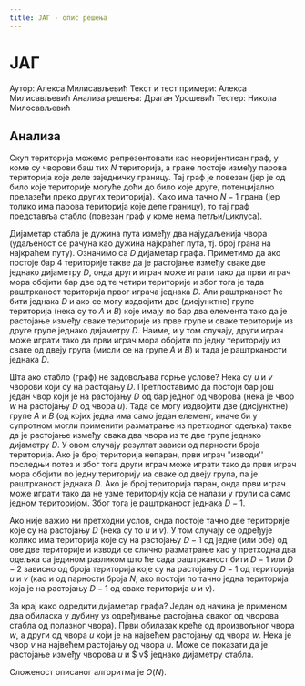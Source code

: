 ```yaml
---
title: ЈАГ - опис решења
---
```


# ЈАГ

Аутор: Алекса Милисављевић
Текст и тест примери: Алекса Милисављевић
Анализа решења: Драган Урошевић
Тестер: Никола Милосављевић

## Анализа

Скуп територија можемо репрезентовати као неоријентисан граф, у коме су чворови баш тих $N$ територија, а гране постоје између парова територија које деле заједничку границу.  Тај граф је повезан (јер је од било које територије могуће доћи до било које друге, потенцијално прелазећи преко других територија). Како има тачно $N-1$ грана (јер толико има парова територија које деле границу), то тај граф представља стабло (повезан граф у коме нема петљи/циклуса). 

Дијаметар стабла је дужина пута између два најудаљенија чвора (удаљеност се рачуна као дужина најкраћег пута, тј. број грана на најкраћем путу). Означимо са $D$ дијаметар графа. 
Приметимо да ако постоје бар $4$ територије такве да је растојање између сваке две једнако дијаметру $D$, онда други играч може играти тако да први играч мора обојити бар две од те четири територије и због тога је тада раштрканост територија првог играча једнака $D$. Али раштрканост ће бити једнака $D$ и ако се могу издвојити две (дисјунктне) групе територија (нека су то $A$ и $B$) које имају по бар два елемента тако да је растојање између сваке територије из прве групе и сваке територије из друге групе једнако дијаметру $D$. Наиме, и у том случају, други играч може играти тако да први играч мора обојити по једну територију из сваке од двеју група (мисли се на групе $A$ и $B$) и тада је раштрканости једнака $D$. 

Шта ако стабло (граф) не задовољава горње услове? Нека су $u$ и $v$ чворови који су на растојању $D$. Претпоставимо да постоји бар још један чвор који је на растојању $D$ од бар једног од чворова (нека је чвор $w$ на растојању $D$ од чвора $u$). Тада се могу издвојити две (дисјунктне) групе $A$ и $B$ (од којих једна има само један елемент, иначе би у супротном могли применити разматрање из претходног одељка) такве да је растојање између свака два чвора из те две групе једнако дијаметру $D$. У овом случају резултат зависи од парности броја територија. Ако је број територија непаран, први играч "изводи'' последњи потез и због тога други играч може играти тако да први играч мора обојити по једну територију иа сваке од двеју група, па је раштрканост једнака $D$. Ако је број територија паран, онда први играч може играти тако да не узме територију која се налази у групи са само једном територијом. Због тога је раштрканост једнака $D-1$.

Ако није важио ни претходни услов, онда постоје тачно две територије које су на растојању $D$ (нека су то $u$ и $v$). У том случају се одређује колико има територија које су на растојању $D-1$ од једне (или обе) од ове две територије и изводи се слично разматрање као у претходна два одељка са једином разликом што ће сада раштрканост бити $D-1$ или $D-2$ зависно од броја територија које су на растојању $D-1$ од територија $u$ и $v$ (као и од парности броја $N$, ако постоји по тачно једна територија која је на растојању $D-1$ од сваке територија $u$ и $v$).

За крај како одредити дијаметар графа? Један од начина је применом два обиласка у дубину уз одређивање растојања сваког од чворова стабла од полазног чвора). Први обилазак креће од произвољног чвора $w$, а други од чвора $u$ који је на највећем растојању од чвора $w$. Нека је чвор $v$ на највећем растојању од чвора $u$. Може се показати да је растојање између чворова $u$ и $ v$  једнако дијаметру стабла.   

Сложеност описаног алгоритма је $O(N)$.

